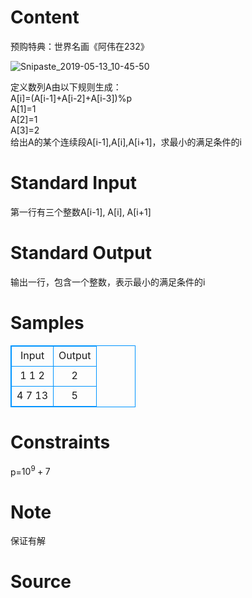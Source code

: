 
# Content

预购特典：世界名画《阿伟在232》

![Snipaste_2019-05-13_10-45-50](https://i.loli.net/2019/05/28/5cecd83b4876294723.jpg)


定义数列A由以下规则生成：\
A[i]=(A[i-1]+A[i-2]+A[i-3])%p\
A[1]=1\
A[2]=1\
A[3]=2\
给出A的某个连续段A[i-1],A[i],A[i+1]，求最小的满足条件的i

# Standard Input

第一行有三个整数A[i-1], A[i], A[i+1]

# Standard Output

输出一行，包含一个整数，表示最小的满足条件的i

# Samples

<style>
        table,table tr th, table tr td { border:1px solid #0094ff; }
        table { width: 200px; min-height: 25px; line-height: 25px; text-align: center; border-collapse: collapse;}   
    </style>
<table>
	<tr>
		<td>Input</td>
		<td>Output</td>
	</tr>
<tr><td>1 1 2</td><td>2</td></tr><tr><td>4 7 13</td><td>5</td></tr></table>


# Constraints

p=$10^9+7$

# Note

保证有解

# Source


